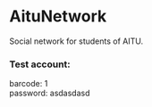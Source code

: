 # AituNetwork

Social network for students of AITU.

### Test account:

barcode: 1<br>
password: asdasdasd
